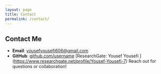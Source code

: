 ```yaml
---
layout: page
title: Contact
permalink: /contact/
---
```

## Contact Me

- **Email**: [yousefyousefi606@gmail.com](mailto:your.email@example.com)
- **GitHub**: [github.com/username](https://github.com/username)
[ResearchGate: Yousef Yousefi
]
(https://www.researchgate.net/profile/Yousef-Yousefi-7‎)
Reach out for questions or collaboration!
